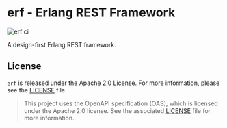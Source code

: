 # erf - Erlang REST Framework
![erf ci](https://github.com/nomasystems/erf/actions/workflows/ci.yml/badge.svg)

A design-first Erlang REST framework.


## License

`erf` is released under the Apache 2.0 License. For more information, please see the [LICENSE](LICENSE) file.
> This project uses the OpenAPI specification (OAS), which is licensed under the Apache 2.0 license. See the associated [LICENSE](priv/oas-spec/LICENSE) file for more information.
